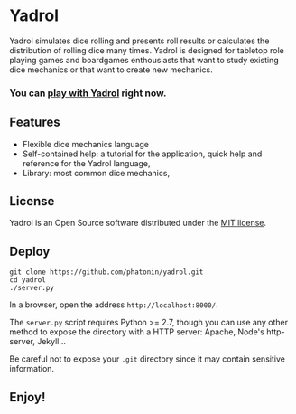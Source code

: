 # Yadrol

Yadrol simulates dice rolling and presents roll results or calculates the distribution of rolling dice many times. Yadrol is designed for tabletop role playing games and boardgames enthousiasts that want to study existing dice mechanics or that want to create new mechanics.

### You can [play with Yadrol](https://phatonin.github.io/yadrol) right now.

## Features

* Flexible dice mechanics language
* Self-contained help: a tutorial for the application, quick help and reference for the Yadrol language,
* Library: most common dice mechanics,

## License

Yadrol is an Open Source software distributed under the [MIT license](https://github.com/phatonin/yadrol/blob/master/LICENSE).

## Deploy

    git clone https://github.com/phatonin/yadrol.git
    cd yadrol
    ./server.py

In a browser, open the address `http://localhost:8000/`.

The `server.py` script requires Python >= 2.7, though you can use any other method to expose the directory with a HTTP server: Apache, Node's http-server, Jekyll...

Be careful not to expose your `.git` directory since it may contain sensitive information.

## Enjoy!
